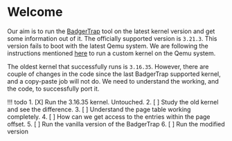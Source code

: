 # Welcome

Our aim is to run the [BadgerTrap][badgergithub] tool on the latest kernel version and get some information out of it. The officially supported version is `3.21.3`. This version fails to boot with the latest Qemu system. We are following the instructions mentioned [here][qemu_tut] to run a custom kernel on the Qemu system.


The oldest kernel that successfully runs is `3.16.35`. However, there are couple of changes in the code since the last BadgerTrap supported kernel, and a copy-paste job will not do. We need to understand the working, and the code, to successfully port it.

!!! todo
    1. [X] Run the 3.16.35 kernel. Untouched.
    2. [ ] Study the old kernel and see the difference.
    3. [ ] Understand the page table working completely.
    4. [ ] How can we get access to the entries within the page offset.
    5. [ ] Run the vanilla version of the BadgerTrap
    6. [ ] Run the modified version



[badgergithub]: https://github.com/sonarsys/BadgerTrap
[qemu_tut]: http://nickdesaulniers.github.io/blog/2018/10/24/booting-a-custom-linux-kernel-in-qemu-and-debugging-it-with-gdb/
